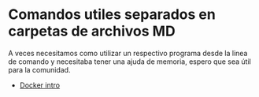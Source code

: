 # Comandos utiles separados en carpetas de archivos MD

A veces necesitamos como utilizar un respectivo programa desde la linea de comando y necesitaba tener una ajuda de memoria, espero que sea útil para la comunidad.

- [Docker intro](docker/intro-docker.md)